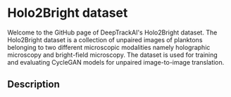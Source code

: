 # Holo2Bright dataset

Welcome to the GitHub page of DeepTrackAI's Holo2Bright dataset. The Holo2Bright dataset is a collection of unpaired images of planktons belonging to two different microscopic modalities namely holographic microscopy and bright-field microscopy. The dataset is used for training and evaluating CycleGAN models for unpaired image-to-image translation.

## Description
